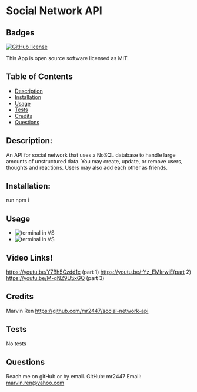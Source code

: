 # Social Network API
  ## Badges
  
  [![GitHub license](https://img.shields.io/badge/license-MIT-blue.svg)](https://choosealicense.com/licenses/mit/)
  
  This App is open source software licensed as MIT.
  ## Table of Contents
  * [Description](https://github.com/mr2447/potential-enigma/tree/main/dist#description)
  * [Installation](https://github.com/mr2447/potential-enigma/tree/main/dist#installation)
  * [Usage](https://github.com/mr2447/potential-enigma/tree/main/dist#usage)
  * [Tests](https://github.com/mr2447/potential-enigma/tree/main/dist#tests)
  * [Credits](https://github.com/mr2447/potential-enigma/tree/main/dist#Credits)
  * [Questions](https://github.com/mr2447/potential-enigma/tree/main/dist#questions)
  ## Description: 
  An API for social network that uses a NoSQL database to handle large amounts of unstructured data. You may create, update, or remove users, thoughts and reactions. Users may also add each other as friends.
  ## Installation: 
  run npm i
  ## Usage
  * ![terminal in VS](../assets/images/)
  * ![terminal in VS](../assets/videos/)
  ## Video Links!
  https://youtu.be/Y7Bh5Czdd1c (part 1)
  https://youtu.be/-Yz_EMkrwiE(part 2)
  https://youtu.be/M-qNZ9U5xGQ (part 3)
  ## Credits 
  Marvin Ren https://github.com/mr2447/social-network-api
  ## Tests
  No tests
  ## Questions
  Reach me on gitHub or by email. 
  GitHub: mr2447
  Email: marvin.ren@yahoo.com
